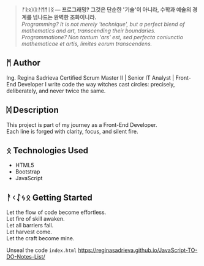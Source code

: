 > **ᚠᚱᛟᚷᚱᚨᛗᛗᛁᛝ — 프로그래밍? 그것은 단순한 '기술'이 아니라, 수학과 예술의 경계를 넘나드는 완벽한 조화이니라.**  
> *Programming? It is not merely 'technique', but a perfect blend of mathematics and art, transcending their boundaries.*  
> *Programmatione? Non tantum 'ars' est, sed perfecta coniunctio mathematicae et artis, limites eorum transcendens.*

## ᛗ Author
Ing. Regina Sadrieva
Certified Scrum Master II | Senior IT Analyst | Front-End Developer
I write code the way witches cast circles: precisely, deliberately, and never twice the same.

## ᛞ Description  
This project is part of my journey as a Front-End Developer.  
Each line is forged with clarity, focus, and silent fire.

## ᛟ Technologies Used
- HTML5
- Bootstrap
- JavaScript

## ᚨᚲᛇᛃᛟ Getting Started
Let the flow of code become effortless.  
Let fire of skill awaken.  
Let all barriers fall.  
Let harvest come.  
Let the craft become mine.

Unseal the code `index.html`
https://reginasadrieva.github.io/JavaScript-TO-DO-Notes-List/
